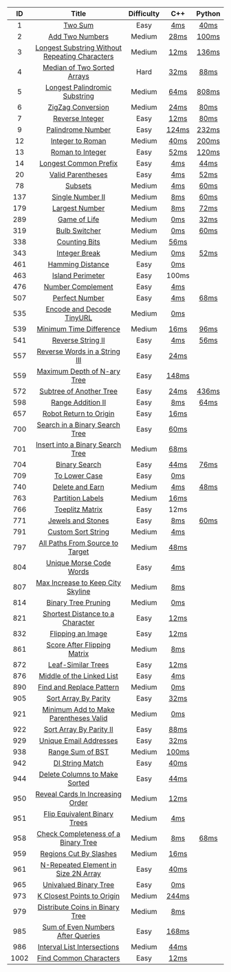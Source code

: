 |  ID  |                            Title                             | Difficulty |                             C++                              |                            Python                            |
| :--: | :----------------------------------------------------------: | :--------: | :----------------------------------------------------------: | :----------------------------------------------------------: |
|  1   |      [Two Sum](https://leetcode.com/problems/two-sum/)       |    Easy    | [4ms](https://github.com/Tencen-hong/LeetCode/blob/master/C%2B%2B/1.%20Two%20Sum.cpp) | [40ms](https://github.com/Tencen-hong/LeetCode/blob/master/Python/1.%20Two%20Sum.py) |
|  2   | [Add Two Numbers](https://leetcode.com/problems/add-two-numbers/) |   Medium   | [28ms](https://github.com/Tencen-hong/LeetCode/blob/master/C%2B%2B/2.%20Add%20Two%20Numbers.cpp) | [100ms](https://github.com/Tencen-hong/LeetCode/blob/master/Python/2.%20Add%20Two%20Numbers.py) |
|  3   | [Longest Substring Without Repeating Characters](https://leetcode.com/problems/longest-substring-without-repeating-characters/) |   Medium   | [12ms](https://github.com/Tencen-hong/LeetCode/blob/master/C%2B%2B/3.%20Longest%20Substring%20Without%20Repeating%20Characters.cpp) | [136ms](https://github.com/Tencen-hong/LeetCode/blob/master/Python/3.%20Longest%20Substring%20Without%20Repeating%20Characters.py) |
|  4   | [Median of Two Sorted Arrays](https://leetcode.com/problems/median-of-two-sorted-arrays/) |    Hard    | [32ms](https://github.com/Tencen-hong/LeetCode/blob/master/C%2B%2B/4.%20Median%20of%20Two%20Sorted%20Arrays.cpp) | [88ms](https://github.com/Tencen-hong/LeetCode/blob/master/Python/4.%20Median%20of%20Two%20Sorted%20Arrays.py) |
|  5   | [Longest Palindromic Substring](https://leetcode.com/problems/longest-palindromic-substring/) |   Medium   | [64ms](https://github.com/Tencen-hong/LeetCode/blob/master/C%2B%2B/5.%20Longest%20Palindromic%20Substring.cpp) | [808ms](https://github.com/Tencen-hong/LeetCode/blob/master/Python/5.%20Longest%20Palindromic%20Substring.py) |
|  6   | [ZigZag Conversion](https://leetcode.com/problems/zigzag-conversion/) |   Medium   | [24ms](https://github.com/Tencen-hong/LeetCode/blob/master/C%2B%2B/6.%20ZigZag%20Conversion.cpp) | [80ms](https://github.com/Tencen-hong/LeetCode/blob/master/Python/6.%20ZigZag%20Conversion.py) |
|  7   | [Reverse Integer](https://leetcode.com/problems/reverse-integer/) |    Easy    | [12ms](https://github.com/Tencen-hong/LeetCode/blob/master/C%2B%2B/7.%20Reverse%20Integer.cpp) | [80ms](https://github.com/Tencen-hong/LeetCode/blob/master/Python/7.%20Reverse%20Integer.py) |
|  9   | [Palindrome Number](https://leetcode.com/problems/palindrome-number/) |    Easy    | [124ms](https://github.com/Tencen-hong/LeetCode/blob/master/C%2B%2B/9.%20Palindrome%20Number.cpp) | [232ms](https://github.com/Tencen-hong/LeetCode/blob/master/Python/9.%20Palindrome%20Number.py) |
|  12  | [Integer to Roman](https://leetcode.com/problems/integer-to-roman/) |   Medium   | [40ms](https://github.com/Tencen-hong/LeetCode/blob/master/C%2B%2B/12.%20Integer%20to%20Roman.cpp) | [200ms](https://github.com/Tencen-hong/LeetCode/blob/master/Python/12.%20Integer%20to%20Roman.py) |
|  13  | [Roman to Integer](https://leetcode.com/problems/roman-to-integer/) |    Easy    | [52ms](https://github.com/Tencen-hong/LeetCode/blob/master/C%2B%2B/13.%20Roman%20to%20Integer.cpp) | [120ms](https://github.com/Tencen-hong/LeetCode/blob/master/Python/13.%20Roman%20to%20Integer.py) |
|  14  | [Longest Common Prefix](https://leetcode.com/problems/longest-common-prefix/) |    Easy    | [4ms](https://github.com/Tencen-hong/LeetCode/blob/master/C%2B%2B/14.%20Longest%20Common%20Prefix.cpp) | [44ms](https://github.com/Tencen-hong/LeetCode/blob/master/Python/14.%20Longest%20Common%20Prefix.py) |
|  20  | [Valid Parentheses](https://leetcode.com/problems/valid-parentheses/) |    Easy    | [4ms](https://github.com/Tencen-hong/LeetCode/blob/master/C%2B%2B/20.%20Valid%20Parentheses.cpp) | [52ms](https://github.com/Tencen-hong/LeetCode/blob/master/Python/20.%20Valid%20Parentheses.py) |
|  78  |      [Subsets](https://leetcode.com/problems/subsets/)       |   Medium   | [4ms](https://github.com/Tencen-hong/LeetCode/blob/master/C%2B%2B/78.%20Subsets.cpp) | [60ms](https://github.com/Tencen-hong/LeetCode/blob/master/Python/78.%20Subsets.py) |
| 137  | [Single Number II](https://leetcode.com/problems/single-number-ii/) |   Medium   | [8ms](https://github.com/Tencen-hong/LeetCode/blob/master/C%2B%2B/137.%20Single%20Number%20II.cpp) | [60ms](https://github.com/Tencen-hong/LeetCode/blob/master/Python/137.%20Single%20Number%20II.py) |
| 179  | [Largest Number](https://leetcode.com/problems/largest-number/) |   Medium   | [8ms](https://github.com/Tencen-hong/LeetCode/blob/master/C%2B%2B/179.%20Largest%20Number.cpp) | [72ms](https://github.com/Tencen-hong/LeetCode/blob/master/Python/179.%20Largest%20Number.py) |
| 289  | [Game of Life](https://leetcode.com/problems/game-of-life/)  |   Medium   | [0ms](https://github.com/Tencen-hong/LeetCode/blob/master/C%2B%2B/289.%20Game%20of%20Life.cpp) | [32ms](https://github.com/Tencen-hong/LeetCode/blob/master/Python/289.%20Game%20of%20Life.py) |
| 319  | [Bulb Switcher](https://leetcode.com/problems/bulb-switcher/) |   Medium   | [0ms](https://github.com/Tencen-hong/LeetCode/blob/master/C%2B%2B/319.%20Bulb%20Switcher.cpp) | [60ms](https://github.com/Tencen-hong/LeetCode/blob/master/Python/319.%20Bulb%20Switcher.py) |
| 338  | [Counting Bits](https://leetcode.com/problems/counting-bits/) |   Medium   | [56ms](https://github.com/Tencen-hong/LeetCode/blob/master/C%2B%2B/338.%20Counting%20Bits.cpp) |                                                              |
| 343  | [Integer Break](https://leetcode.com/problems/integer-break/) |   Medium   | [0ms](https://github.com/Tencen-hong/LeetCode/blob/master/C%2B%2B/343.%20Integer%20Break.cpp) | [52ms](https://github.com/Tencen-hong/LeetCode/blob/master/Python/343.%20Integer%20Break.py) |
| 461  | [Hamming Distance](https://leetcode.com/problems/hamming-distance/) |    Easy    | [0ms](https://github.com/Tencen-hong/LeetCode/blob/master/C%2B%2B/461.%20Hamming%20Distance.cpp) |                                                              |
| 463  | [Island Perimeter](https://leetcode.com/problems/island-perimeter/) |    Easy    |                            100ms                             |                                                              |
| 476  | [Number Complement](https://leetcode.com/problems/number-complement/) |    Easy    | [4ms](https://github.com/Tencen-hong/LeetCode/blob/master/C%2B%2B/476.%20Number%20Complement.cpp) |                                                              |
| 507  | [Perfect Number](https://leetcode.com/problems/perfect-number/) |    Easy    | [4ms](https://github.com/Tencen-hong/LeetCode/blob/master/C%2B%2B/507.%20Perfect%20Number.cpp) | [68ms](https://github.com/Tencen-hong/LeetCode/blob/master/Python/507.%20Perfect%20Number.py) |
| 535  | [Encode and Decode TinyURL](https://leetcode.com/problems/encode-and-decode-tinyurl/) |   Medium   | [0ms](https://github.com/Tencen-hong/LeetCode/blob/master/C%2B%2B/535.%20Encode%20and%20Decode%20TinyURL.cpp) |                                                              |
| 539  | [Minimum Time Difference](https://leetcode.com/problems/minimum-time-difference/) |   Medium   | [16ms](https://github.com/Tencen-hong/LeetCode/blob/master/C%2B%2B/539.%20Minimum%20Time%20Difference.cpp) | [96ms](https://github.com/Tencen-hong/LeetCode/blob/master/Python/539.%20Minimum%20Time%20Difference.py) |
| 541  | [Reverse String II](https://leetcode.com/problems/reverse-string-ii/) |    Easy    | [4ms](https://github.com/Tencen-hong/LeetCode/blob/master/C%2B%2B/541.%20Reverse%20String%20II.cpp) | [56ms](https://github.com/Tencen-hong/LeetCode/blob/master/Python/541.%20Reverse%20String%20II.py) |
| 557  | [Reverse Words in a String III](https://leetcode.com/problems/reverse-words-in-a-string-iii/) |    Easy    | [24ms](https://github.com/Tencen-hong/LeetCode/blob/master/C%2B%2B/557.%20Reverse%20Words%20in%20a%20String%20III.cpp) |                                                              |
| 559  | [Maximum Depth of N-ary Tree](https://leetcode.com/problems/maximum-depth-of-n-ary-tree/) |    Easy    | [148ms](https://github.com/Tencen-hong/LeetCode/blob/master/C%2B%2B/559.%20Maximum%20Depth%20of%20N-ary%20Tree.cpp) |                                                              |
| 572  | [Subtree of Another Tree](https://leetcode.com/problems/subtree-of-another-tree/) |    Easy    | [24ms](https://github.com/Tencen-hong/LeetCode/blob/master/C%2B%2B/572.%20Subtree%20of%20Another%20Tree.cpp) | [436ms](https://github.com/Tencen-hong/LeetCode/blob/master/Python/572.%20Subtree%20of%20Another%20Tree.py) |
| 598  | [Range Addition II](https://leetcode.com/problems/range-addition-ii/) |    Easy    | [8ms](https://github.com/Tencen-hong/LeetCode/blob/master/C%2B%2B/598.%20Range%20Addition%20II.cpp) | [64ms](https://github.com/Tencen-hong/LeetCode/blob/master/Python/598.%20Range%20Addition%20II.py) |
| 657  | [Robot Return to Origin](https://leetcode.com/problems/robot-return-to-origin/) |    Easy    | [16ms](https://github.com/Tencen-hong/LeetCode/blob/master/C%2B%2B/657.%20Robot%20Return%20to%20Origin.cpp) |                                                              |
| 700  | [Search in a Binary Search Tree](https://leetcode.com/problems/search-in-a-binary-search-tree/) |    Easy    | [60ms](https://github.com/Tencen-hong/LeetCode/blob/master/C%2B%2B/700.%20Search%20in%20a%20Binary%20Search%20Tree.cpp) |                                                              |
| 701  | [Insert into a Binary Search Tree](https://leetcode.com/problems/insert-into-a-binary-search-tree/) |   Medium   | [68ms](https://github.com/Tencen-hong/LeetCode/blob/master/C%2B%2B/701.%20Insert%20into%20a%20Binary%20Search%20Tree.cpp) |                                                              |
| 704  | [Binary Search](https://leetcode.com/problems/binary-search/) |    Easy    | [44ms](https://github.com/Tencen-hong/LeetCode/blob/master/C%2B%2B/704.%20Binary%20Search.cpp) | [76ms](https://github.com/Tencen-hong/LeetCode/blob/master/Python/704.%20Binary%20Search.py) |
| 709  | [To Lower Case](https://leetcode.com/problems/to-lower-case/) |    Easy    | [0ms](https://github.com/Tencen-hong/LeetCode/blob/master/C%2B%2B/709.%20To%20Lower%20Case.cpp) |                                                              |
| 740  | [Delete and Earn](https://leetcode.com/problems/delete-and-earn/) |   Medium   | [4ms](https://github.com/Tencen-hong/LeetCode/blob/master/C%2B%2B/740.%20Delete%20and%20Earn.cpp) | [48ms](https://github.com/Tencen-hong/LeetCode/blob/master/Python/740.%20Delete%20and%20Earn.py) |
| 763  | [Partition Labels](https://leetcode.com/problems/partition-labels/) |   Medium   | [16ms](https://github.com/Tencen-hong/LeetCode/blob/master/C%2B%2B/763.%20Partition%20Labels.cpp) |                                                              |
| 766  | [Toeplitz Matrix](https://leetcode.com/problems/toeplitz-matrix/) |    Easy    |                             12ms                             |                                                              |
| 771  | [Jewels and Stones](https://leetcode.com/problems/jewels-and-stones/) |    Easy    | [8ms](https://github.com/Tencen-hong/LeetCode/blob/master/C%2B%2B/771.%20Jewels%20and%20Stones.cpp) | [60ms](https://github.com/Tencen-hong/LeetCode/blob/master/Python/771.%20Jewels%20and%20Stones.py) |
| 791  | [Custom Sort String](https://leetcode.com/problems/custom-sort-string/) |   Medium   | [4ms](https://github.com/Tencen-hong/LeetCode/blob/master/C%2B%2B/791.%20Custom%20Sort%20String.cpp) |                                                              |
| 797  | [All Paths From Source to Target](https://leetcode.com/problems/all-paths-from-source-to-target/) |   Medium   | [48ms](https://github.com/Tencen-hong/LeetCode/blob/master/C%2B%2B/797.%20All%20Paths%20From%20Source%20to%20Target.cpp) |                                                              |
| 804  | [Unique Morse Code Words](https://leetcode.com/problems/unique-morse-code-words/) |    Easy    | [4ms](https://github.com/Tencen-hong/LeetCode/blob/master/C%2B%2B/804.%20Unique%20Morse%20Code%20Words.cpp) |                                                              |
| 807  | [Max Increase to Keep City Skyline](https://leetcode.com/problems/max-increase-to-keep-city-skyline/) |   Medium   | [8ms](https://github.com/Tencen-hong/LeetCode/blob/master/C%2B%2B/807.%20Max%20Increase%20to%20Keep%20City%20Skyline.cpp) |                                                              |
| 814  | [Binary Tree Pruning](https://leetcode.com/problems/binary-tree-pruning/) |   Medium   | [0ms](https://github.com/Tencen-hong/LeetCode/blob/master/C%2B%2B/814.%20Binary%20Tree%20Pruning.cpp) |                                                              |
| 821  | [Shortest Distance to a Character](https://leetcode.com/problems/shortest-distance-to-a-character/) |    Easy    | [12ms](https://github.com/Tencen-hong/LeetCode/blob/master/C%2B%2B/821.%20Shortest%20Distance%20to%20a%20Character.cpp) |                                                              |
| 832  | [Flipping an Image](https://leetcode.com/problems/flipping-an-image/) |    Easy    | [12ms](https://github.com/Tencen-hong/LeetCode/blob/master/C%2B%2B/832.%20Flipping%20an%20Image.cpp) |                                                              |
| 861  | [Score After Flipping Matrix](https://leetcode.com/problems/score-after-flipping-matrix/) |   Medium   | [8ms](https://github.com/Tencen-hong/LeetCode/blob/master/C%2B%2B/861.%20Score%20After%20Flipping%20Matrix.cpp) |                                                              |
| 872  | [Leaf-Similar Trees](https://leetcode.com/problems/leaf-similar-trees/) |    Easy    | [12ms](https://github.com/Tencen-hong/LeetCode/blob/master/C%2B%2B/872.%20Leaf-Similar%20Trees.cpp) |                                                              |
| 876  | [Middle of the Linked List](https://leetcode.com/problems/middle-of-the-linked-list/) |    Easy    | [4ms](https://github.com/Tencen-hong/LeetCode/blob/master/C%2B%2B/876.%20Middle%20of%20the%20Linked%20List.cpp) |                                                              |
| 890  | [Find and Replace Pattern](https://leetcode.com/problems/find-and-replace-pattern/) |   Medium   | [0ms](https://github.com/Tencen-hong/LeetCode/blob/master/C%2B%2B/890.%20Find%20and%20Replace%20Pattern.cpp) |                                                              |
| 905  | [Sort Array By Parity](https://leetcode.com/problems/sort-array-by-parity/) |    Easy    | [32ms](https://github.com/Tencen-hong/LeetCode/blob/master/C%2B%2B/905.%20Sort%20Array%20By%20Parity.cpp) |                                                              |
| 921  | [Minimum Add to Make Parentheses Valid](https://leetcode.com/problems/minimum-add-to-make-parentheses-valid/) |   Medium   | [0ms](https://github.com/Tencen-hong/LeetCode/blob/master/C%2B%2B/921.%20Minimum%20Add%20to%20Make%20Parentheses%20Valid.cpp) |                                                              |
| 922  | [Sort Array By Parity II](https://leetcode.com/problems/sort-array-by-parity-ii/) |    Easy    | [88ms](https://github.com/Tencen-hong/LeetCode/blob/master/C%2B%2B/922.%20Sort%20Array%20By%20Parity%20II.cpp) |                                                              |
| 929  | [Unique Email Addresses](https://leetcode.com/problems/unique-email-addresses/) |    Easy    | [32ms](https://github.com/Tencen-hong/LeetCode/blob/master/C%2B%2B/929.%20Unique%20Email%20Addresses.cpp) |                                                              |
| 938  | [Range Sum of BST](https://leetcode.com/problems/range-sum-of-bst/) |   Medium   | [100ms](https://github.com/Tencen-hong/LeetCode/blob/master/C%2B%2B/938.%20Range%20Sum%20of%20BST.cpp) |                                                              |
| 942  | [DI String Match](https://leetcode.com/problems/di-string-match/) |    Easy    | [40ms](https://github.com/Tencen-hong/LeetCode/blob/master/C%2B%2B/942.%20DI%20String%20Match.cpp) |                                                              |
| 944  | [Delete Columns to Make Sorted](https://leetcode.com/problems/delete-columns-to-make-sorted/) |    Easy    | [44ms](https://github.com/Tencen-hong/LeetCode/blob/master/C%2B%2B/944.%20Delete%20Columns%20to%20Make%20Sorted.cpp) |                                                              |
| 950  | [Reveal Cards In Increasing Order](https://leetcode.com/problems/reveal-cards-in-increasing-order/) |   Medium   | [12ms](https://github.com/Tencen-hong/LeetCode/blob/master/C%2B%2B/950.%20Reveal%20Cards%20In%20Increasing%20Order.cpp) |                                                              |
| 951  | [Flip Equivalent Binary Trees](https://leetcode.com/problems/flip-equivalent-binary-trees/) |   Medium   | [4ms](https://github.com/Tencen-hong/LeetCode/blob/master/C%2B%2B/951.%20Flip%20Equivalent%20Binary%20Trees.cpp) |                                                              |
| 958  | [Check Completeness of a Binary Tree](https://leetcode.com/problems/check-completeness-of-a-binary-tree/) |   Medium   | [8ms](https://github.com/Tencen-hong/LeetCode/blob/master/C%2B%2B/958.%20Check%20Completeness%20of%20a%20Binary%20Tree.cpp) | [68ms](https://github.com/Tencen-hong/LeetCode/blob/master/Python/958.%20Check%20Completeness%20of%20a%20Binary%20Tree.py) |
| 959  | [Regions Cut By Slashes](https://leetcode.com/problems/regions-cut-by-slashes/) |   Medium   | [16ms](https://github.com/Tencen-hong/LeetCode/blob/master/C%2B%2B/959.%20Regions%20Cut%20By%20Slashes.cpp) |                                                              |
| 961  | [N-Repeated Element in Size 2N Array](https://leetcode.com/problems/n-repeated-element-in-size-2n-array/) |    Easy    | [40ms](https://github.com/Tencen-hong/LeetCode/blob/master/C%2B%2B/961.%20N-Repeated%20Element%20in%20Size%202N%20Array.cpp) |                                                              |
| 965  | [Univalued Binary Tree](https://leetcode.com/problems/univalued-binary-tree/) |    Easy    | [0ms](https://github.com/Tencen-hong/LeetCode/blob/master/C%2B%2B/965.%20Univalued%20Binary%20Tree.cpp) |                                                              |
| 973  | [K Closest Points to Origin](https://leetcode.com/problems/k-closest-points-to-origin/) |   Medium   | [244ms](https://github.com/Tencen-hong/LeetCode/blob/master/C%2B%2B/973.%20K%20Closest%20Points%20to%20Origin.cpp) |                                                              |
| 979  | [Distribute Coins in Binary Tree](https://leetcode.com/problems/distribute-coins-in-binary-tree/) |   Medium   | [8ms](https://github.com/Tencen-hong/LeetCode/blob/master/C%2B%2B/979.%20Distribute%20Coins%20in%20Binary%20Tree.cpp) |                                                              |
| 985  | [Sum of Even Numbers After Queries](https://leetcode.com/problems/sum-of-even-numbers-after-queries/) |    Easy    | [168ms](https://github.com/Tencen-hong/LeetCode/blob/master/C%2B%2B/985.%20Sum%20of%20Even%20Numbers%20After%20Queries.cpp) |                                                              |
| 986  | [Interval List Intersections](https://leetcode.com/problems/interval-list-intersections/) |   Medium   | [44ms](https://github.com/Tencen-hong/LeetCode/blob/master/C%2B%2B/986.%20Interval%20List%20Intersections.cpp) |                                                              |
| 1002 | [Find Common Characters](https://leetcode.com/problems/find-common-characters/) |    Easy    | [12ms](https://github.com/Tencen-hong/LeetCode/blob/master/C%2B%2B/1002.%20Find%20Common%20Characters.cpp) |                                                              |





